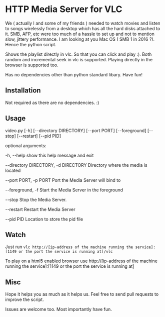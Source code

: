 HTTP Media Server for VLC
=========================

We ( actually I and some of my friends ) needed to watch movies and listen to songs wirelessly from a desktop which has all the hard disks attached to it. SMB, AFP, etc were too much of a hassle to set up and not to mention slow, jittery performance. I am looking at you Mac OS ( SMB 1 in 2016 ?). Hence the python script.

Shows the playlist directly in vlc. So that you can click and play :). Both random and incremental seek in vlc is supported. Playing directly in the browser is supported too.

Has no dependencies other than python standard libary. Have fun!


Installation
------------
Not required as there are no dependencies. :)


Usage
-----
video.py [-h] [--directory DIRECTORY] [--port PORT] [--foreground]
                [--stop] [--restart] [--pid PID]


optional arguments:

  -h, --help            show this help message and exit

  --directory DIRECTORY, -d DIRECTORY
                        Directory where the media is located

  --port PORT, -p PORT  Port the Media Server will bind to

  --foreground, -f      Start the Media Server in the foreground

  --stop                Stop the Media Server.

  --restart             Restart the Media Server

  --pid PID             Location to store the pid file


Watch
------
Just run `vlc http://[ip-address of the machine running the service]:[1149 or the port the service is running at]/vlc`

To play on a html5 enabled browser use http://[ip-address of the machine running the service]:[1149 or the port the service is running at]

Misc
----
Hope it helps you as much as it helps us. Feel free to send pull requests to improve the script.

Issues are welcome too. Most importantly have fun.
